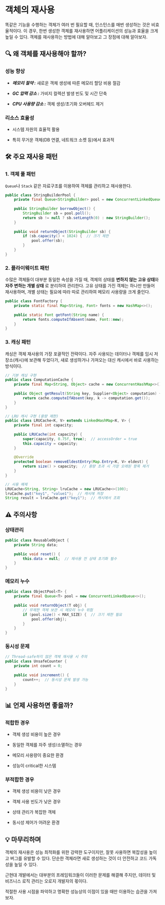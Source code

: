 # 객체의 재사용
똑같은 기능을 수행하는 객체가 여러 번 필요할 때, 인스턴스를 매번 생성하는 것은 비효율적이다. 이 경우, 한번 생성한 객체를 재사용하면 어플리케이션의 성능과 효율을 크게 높일 수 있다. 객체를 재사용하는 방법에 대해 알아보고 그 장점에 대해 알아보자.

## 🔍 왜 객체를 재사용해야 할까?

### 성능 향상

- ***메모리 절약 :*** 새로운 객체 생성에 따른 메모리 할당 비용 절감

- ***GC 압력 감소 :*** 가비지 컬렉션 발생 빈도 및 시간 단축

- ***CPU 사용량 감소 :*** 객체 생성/초기화 오버헤드 제거

### 리소스 효율성

- 시스템 자원의 효율적 활용

- 특히 무거운 객체(DB 연결, 네트워크 소켓 등)에서 효과적

## 🛠️ 주요 재사용 패턴

### 1. 객체 풀 패턴

`Queue`나 `Stack` 같은 자료구조를 이용하여 객체를 관리하고 재사용한다.

```JAVA
public class StringBuilderPool {
    private final Queue<StringBuilder> pool = new ConcurrentLinkedQueue<>();
    
    public StringBuilder borrowObject() {
        StringBuilder sb = pool.poll();
        return sb != null ? sb.setLength(0) : new StringBuilder();
    }
    
    public void returnObject(StringBuilder sb) {
        if (sb.capacity() < 1024) {  // 크기 제한
            pool.offer(sb);
        }
    }
}
```

### 2. 플라이웨이트 패턴

수많은 객체들이 대부분 동일한 속성을 가질 때, 객체의 상태를 **변하지 않는 고유 상태**와 **자주 변하는 개별 상태** 로 분리하여 관리한다. 고유 상태를 가진 객체는 하나만 만들어 재사용하며, 개별 상태는 필요에 따라 따로 관리하여 메모리 사용량을 크게 줄인다.

```JAVA
public class FontFactory {
    private static final Map<String, Font> fonts = new HashMap<>();
    
    public static Font getFont(String name) {
        return fonts.computeIfAbsent(name, Font::new);
    }
}
```

### 3. 캐싱 패턴

 캐싱은 객체 재사용의 가장 포괄적인 전략이다. 자주 사용되는 데이터나 객체를 임시 저장소(캐시)에 보관해 두었다가, 새로 생성하거나 가져오는 대신 캐시에서 바로 사용하는 방식이다. 

```JAVA
// 기본 캐싱 구현
public class ComputationCache {
    private final Map<String, Object> cache = new ConcurrentHashMap<>();
    
    public Object getResult(String key, Supplier<Object> computation) {
        return cache.computeIfAbsent(key, k -> computation.get());
    }
}

// LRU 캐시 구현 (용량 제한)
public class LRUCache<K, V> extends LinkedHashMap<K, V> {
    private final int capacity;
    
    public LRUCache(int capacity) {
        super(capacity, 0.75f, true);  // accessOrder = true
        this.capacity = capacity;
    }
    
    @Override
    protected boolean removeEldestEntry(Map.Entry<K, V> eldest) {
        return size() > capacity;  // 용량 초과 시 가장 오래된 항목 제거
    }
}

// 사용 예제
LRUCache<String, String> lruCache = new LRUCache<>(100);
lruCache.put("key1", "value1");  // 캐시에 저장
String result = lruCache.get("key1");  // 캐시에서 조회
```

## ⚠️ 주의사항

### 상태관리

```JAVA
public class ReusableObject {
    private String data;
    
    public void reset() {
        this.data = null;  // 재사용 전 상태 초기화 필수
    }
}
```

### 메모리 누수

```JAVA
public class ObjectPool<T> {
    private final Queue<T> pool = new ConcurrentLinkedQueue<>();
    
    public void returnObject(T obj) {
        // 무제한 객체 보관 시 메모리 누수 위험
        if (pool.size() < MAX_SIZE) {  // 크기 제한 필요
            pool.offer(obj);
        }
    }
}
```

### 동시성 문제

```JAVA
// Thread-safe하지 않은 객체 재사용 시 주의
public class UnsafeCounter {
    private int count = 0;
    
    public void increment() {
        count++;  // 동시성 문제 발생 가능
    }
}
```

## 📊 언제 사용하면 좋을까?

### 적합한 경우

- 객체 생성 비용이 높은 경우

- 동일한 객체를 자주 생성/소멸하는 경우

- 메모리 사용량이 중요한 환경

- 성능이 critical한 시스템

### 부적합한 경우

- 객체 생성 비용이 낮은 경우

- 객체 사용 빈도가 낮은 경우

- 상태 관리가 복잡한 객체

- 동시성 제어가 어려운 환경

## 💡 마무리하며

객체의 재사용은 성능 최적화를 위한 강력한 도구이지만, 잘못 사용하면 복잡성을 높이고 버그를 유발할 수 있다. 단순한 객체라면 새로 생성하는 것이 더 안전하고 코드 가독성을 높일 수 있다. 

근현대 개발에서는 대부분의 프레임워크들이 이러한 문제를 해결해 주지만, 데이터 및 비즈니스 로직 관리는 오로지 개발자의 몫이다.

적절한 사용 시점을 파악하고 명확한 성능상의 이점이 있을 때만 이용하는 습관을 가져보자.









